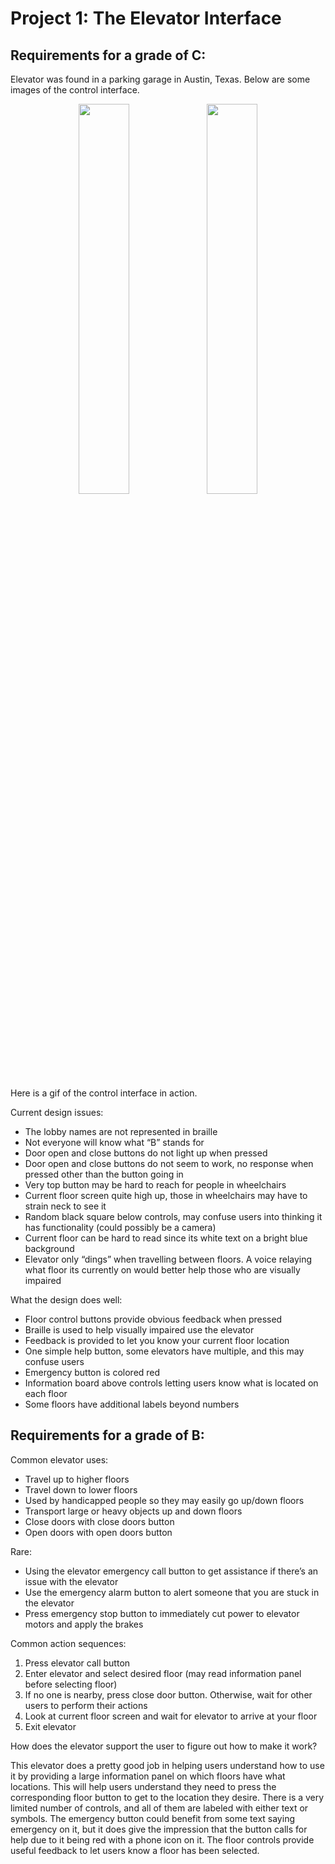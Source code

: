 # Project 1: The Elevator Interface

## Requirements for a grade of C:
Elevator was found in a parking garage in Austin, Texas. Below are some images of the control interface.
<p align="middle">
  <img src="https://user-images.githubusercontent.com/88754586/192710438-092a0d5e-fa06-4ca2-bd80-9a50857be504.jpeg" width="40%">
  <img src="https://user-images.githubusercontent.com/88754586/192710443-014226ec-3761-439a-8135-ec1ee2a77f63.jpeg" width="40%">
</p>

Here is a gif of the control interface in action.

Current design issues: 
  -	The lobby names are not represented in braille
  -	Not everyone will know what “B” stands for
  -	Door open and close buttons do not light up when pressed
  -	Door open and close buttons do not seem to work, no response when pressed other than the button going in
  -	Very top button may be hard to reach for people in wheelchairs
  -	Current floor screen quite high up, those in wheelchairs may have to strain neck to see it
  -	Random black square below controls, may confuse users into thinking it has functionality (could possibly be a camera)
  -	Current floor can be hard to read since its white text on a bright blue background
  -	Elevator only “dings” when travelling between floors. A voice relaying what floor its currently on would better help those who are visually impaired
  
What the design does well:
  -	Floor control buttons provide obvious feedback when pressed
  -	Braille is used to help visually impaired use the elevator
  -	Feedback is provided to let you know your current floor location
  -	One simple help button, some elevators have multiple, and this may confuse users
  -	Emergency button is colored red
  -	Information board above controls letting users know what is located on each floor
  -	Some floors have additional labels beyond numbers

## Requirements for a grade of B:
Common elevator uses:
  -	Travel up to higher floors
  -	Travel down to lower floors
  -	Used by handicapped people so they may easily go up/down floors
  -	Transport large or heavy objects up and down floors
  -	Close doors with close doors button
  -	Open doors with open doors button
  
Rare:
  -	Using the elevator emergency call button to get assistance if there’s an issue with the elevator
  -	Use the emergency alarm button to alert someone that you are stuck in the elevator
  -	Press emergency stop button to immediately cut power to elevator motors and apply the brakes

Common action sequences:
  1.	Press elevator call button
  2.	Enter elevator and select desired floor (may read information panel before selecting floor)
  3.	If no one is nearby, press close door button. Otherwise, wait for other users to perform their actions
  4.	Look at current floor screen and wait for elevator to arrive at your floor
  5.	Exit elevator

How does the elevator support the user to figure out how to make it work? <br>

  This elevator does a pretty good job in helping users understand how to use it by providing a large information panel on which floors have what locations. This will help users understand they need to press the corresponding floor button to get to the location they desire. There is a very limited number of controls, and all of them are labeled with either text or symbols. The emergency button could benefit from some text saying emergency on it, but it does give the impression that the button calls for help due to it being red with a phone icon on it. The floor controls provide useful feedback to let users know a floor has been selected. 

